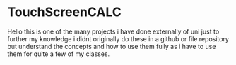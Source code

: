# TouchScreenCALC
Hello this is one of the many projects i have done externally of uni just to further my knowledge i didnt originally do these in a github or file repository but understand the concepts and how to use them fully as i have to use them for quite a few of my classes.
